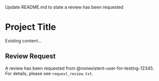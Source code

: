 Update README.md to state a review has been requested

# Project Title
Existing content...

## Review Request
A review has been requested from @nonexistent-user-for-testing-12345. For details, please see `request_review.txt`.